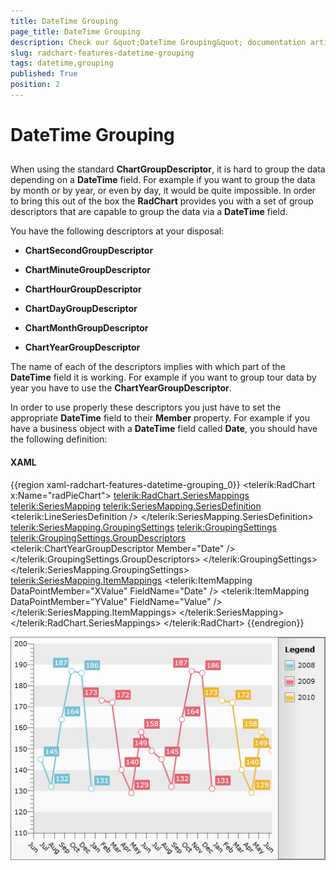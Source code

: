 ```yaml
---
title: DateTime Grouping
page_title: DateTime Grouping
description: Check our &quot;DateTime Grouping&quot; documentation article for the RadChart {{ site.framework_name }} control.
slug: radchart-features-datetime-grouping
tags: datetime,grouping
published: True
position: 2
---
```


# DateTime Grouping



## 

When using the standard __ChartGroupDescriptor__, it is hard to group the data depending on a __DateTime__ field. For example if you want to group the data by month or by year, or even by day, it would be quite impossible. In order to bring this out of the box the __RadChart__ provides you with a set of group descriptors that are capable to group the data via a __DateTime__ field.

You have the following descriptors at your disposal:

* __ChartSecondGroupDescriptor__

* __ChartMinuteGroupDescriptor__

* __ChartHourGroupDescriptor__

* __ChartDayGroupDescriptor__

* __ChartMonthGroupDescriptor__

* __ChartYearGroupDescriptor__

The name of each of the descriptors implies with which part of the __DateTime__ field it is working. For example if you want to group tour data by year you have to use the __ChartYearGroupDescriptor__.

In order to use properly these descriptors you just have to set the appropriate __DateTime__ field to their __Member__ property. For example if you have a business object with a __DateTime__ field called __Date__, you should have the following definition:

#### __XAML__

{{region xaml-radchart-features-datetime-grouping_0}}
	<telerik:RadChart x:Name="radPieChart">
	    <telerik:RadChart.SeriesMappings>
	        <telerik:SeriesMapping>
	            <telerik:SeriesMapping.SeriesDefinition>
	                <telerik:LineSeriesDefinition />
	            </telerik:SeriesMapping.SeriesDefinition>
	            <telerik:SeriesMapping.GroupingSettings>
	                <telerik:GroupingSettings>
	                    <telerik:GroupingSettings.GroupDescriptors>
	                        <telerik:ChartYearGroupDescriptor Member="Date" />
	                    </telerik:GroupingSettings.GroupDescriptors>
	                </telerik:GroupingSettings>
	            </telerik:SeriesMapping.GroupingSettings>
	            <telerik:SeriesMapping.ItemMappings>
	                <telerik:ItemMapping DataPointMember="XValue" FieldName="Date" />
	                <telerik:ItemMapping DataPointMember="YValue" FieldName="Value" />
	            </telerik:SeriesMapping.ItemMappings>
	        </telerik:SeriesMapping>
	    </telerik:RadChart.SeriesMappings>
	</telerik:RadChart>
{{endregion}}

![{{ site.framework_name }} RadChart  ](images/RadChart_Features_DateTimeGrouping_01.png)
